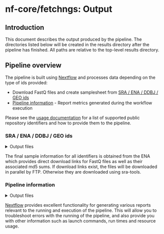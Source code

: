 # nf-core/fetchngs: Output

## Introduction

This document describes the output produced by the pipeline. The directories listed below will be created in the results directory after the pipeline has finished. All paths are relative to the top-level results directory.

## Pipeline overview

The pipeline is built using [Nextflow](https://www.nextflow.io/) and processes data depending on the type of ids provided:

- Download FastQ files and create samplesheet from [SRA / ENA / DDBJ / GEO ids](#sra--ena--ddbj--geo-ids)
- [Pipeline information](#pipeline-information) - Report metrics generated during the workflow execution

Please see the [usage documentation](https://nf-co.re/fetchngs/usage#introduction) for a list of supported public repository identifiers and how to provide them to the pipeline.

### SRA / ENA / DDBJ / GEO ids

<details markdown="1">
<summary>Output files</summary>

- `fastq/`
  - `*.fastq.gz`: Paired-end/single-end reads downloaded from the SRA / ENA / DDBJ / GEO.
- `fastq/md5/`
  - `*.md5`: Files containing `md5` sum for FastQ files downloaded from the ENA.
- `samplesheet/`
  - `samplesheet.csv`: Auto-created samplesheet with collated metadata and paths to downloaded FastQ files.
  - `id_mappings.csv`: File with selected fields that can be used to rename samples to more informative names; see [`--sample_mapping_fields`](https://nf-co.re/fetchngs/parameters#sample_mapping_fields) parameter to customise this behaviour.
  - `multiqc_config.yml`: [MultiQC](https://multiqc.info/docs/#bulk-sample-renaming) config file that can be passed to most nf-core pipelines via the `--multiqc_config` parameter for bulk renaming of sample names from database ids; [`--sample_mapping_fields`](https://nf-co.re/fetchngs/parameters#sample_mapping_fields) parameter to customise this behaviour.
- `metadata/`
  - `*.runinfo_ftp.tsv`: Re-formatted metadata file downloaded from the ENA.
  - `*.runinfo.tsv`: Original metadata file downloaded from the ENA.

</details>

The final sample information for all identifiers is obtained from the ENA which provides direct download links for FastQ files as well as their associated md5 sums. If download links exist, the files will be downloaded in parallel by FTP. Otherwise they are downloaded using sra-tools.

### Pipeline information

<details markdown="1">
<summary>Output files</summary>

- `pipeline_info/`
  - Reports generated by Nextflow: `execution_report.html`, `execution_timeline.html`, `execution_trace.txt` and `pipeline_dag.dot`/`pipeline_dag.svg`.
  - Reports generated by the pipeline: `pipeline_report.html`, `pipeline_report.txt` and `software_versions.yml`. The `pipeline_report*` files will only be present if the `--email` / `--email_on_fail` parameter's are used when running the pipeline.
  - Parameters used by the pipeline run: `params.json`.

</details>

[Nextflow](https://www.nextflow.io/docs/latest/tracing.html) provides excellent functionality for generating various reports relevant to the running and execution of the pipeline. This will allow you to troubleshoot errors with the running of the pipeline, and also provide you with other information such as launch commands, run times and resource usage.
